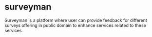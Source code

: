 # surveyman

Surveyman is a platform where user can provide feedback for different surveys offering in public domain to enhance services related to these services.